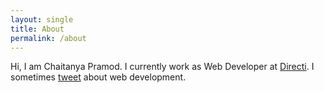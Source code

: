 ```yaml
---
layout: single
title: About
permalink: /about
---
```

Hi, I am Chaitanya Pramod. I currently work as Web Developer at [Directi](http://www.directi.com/). I sometimes [tweet](https://twitter.com/ChaitanyaPramod) about web development.

